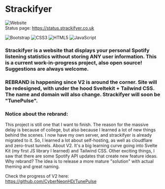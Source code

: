 # Strackifyer
![Website](https://img.shields.io/website?url=https%3A%2F%2Fstrackifyer.co.uk%2F&up_message=online&style=for-the-badge&label=Strackifyer) <br>
Status page: https://status.strackifyer.co.uk

![Bootstrap](https://img.shields.io/badge/bootstrap-%23563D7C.svg?style=for-the-badge&logo=bootstrap&logoColor=white)
![CSS3](https://img.shields.io/badge/css3-%231572B6.svg?style=for-the-badge&logo=css3&logoColor=white)
![HTML5](https://img.shields.io/badge/html5-%23E34F26.svg?style=for-the-badge&logo=html5&logoColor=white)
![JavaScript](https://img.shields.io/badge/javascript-%23323330.svg?style=for-the-badge&logo=javascript&logoColor=%23F7DF1E)

### Strackifyer is a website that displays your personal Spotify listening statistics without storing ANY user information. This is a current work-in-progress project, also open source! Suggestions are always welcome.

### REBRAND is happening since V2 is around the corner. Site will be redesigned, with under the hood Sveltekit + Tailwind CSS. The name and domain will also change. Strackifyer will soon be "TunePulse".


### Notice about the rebrand:

This project is still one that I want to finish.
The reason for the massive delay is because of college, but also because I learned a lot of new things behind the scenes.
I now have my own server, and strackifyer is already migrated to it.
So, I learned a lot about self-hosting, as well as cloudflare and zero-trust tunnels.
About V2. It's a big learning curve going into Svelte Kit (my first JS library I learned) and Tailwind CSS.
Other exciting things, I saw that there are some Spotify API updates that create new feature ideas.
Why rebrand? The idea is to release a more mature "solution" with actual theming and great naming. 

Check the progress of V2 here: https://github.com/CyberNeonHD/TunePulse
